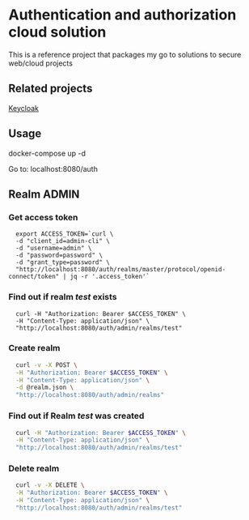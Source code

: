 # Authentication and authorization cloud solution

This is a reference project that packages my go to solutions to secure web/cloud projects

## Related projects

[Keycloak](https://www.keycloak.org)

## Usage

docker-compose up -d

Go to: localhost:8080/auth

## Realm ADMIN

### Get access token

```
  export ACCESS_TOKEN=`curl \
  -d "client_id=admin-cli" \
  -d "username=admin" \
  -d "password=password" \
  -d "grant_type=password" \
  "http://localhost:8080/auth/realms/master/protocol/openid-connect/token" | jq -r '.access_token'`
```

### Find out if realm _test_ exists

```
  curl -H "Authorization: Bearer $ACCESS_TOKEN" \
  -H "Content-Type: application/json" \
  "http://localhost:8080/auth/admin/realms/test"
```

### Create realm

```bash
  curl -v -X POST \
  -H "Authorization: Bearer $ACCESS_TOKEN" \
  -H "Content-Type: application/json" \
  -d @realm.json \
  "http://localhost:8080/auth/admin/realms"
```

### Find out if Realm _test_ was created

```bash
  curl -H "Authorization: Bearer $ACCESS_TOKEN" \
  -H "Content-Type: application/json" \
  "http://localhost:8080/auth/admin/realms/test"
```

### Delete realm

```bash
  curl -v -X DELETE \
  -H "Authorization: Bearer $ACCESS_TOKEN" \
  -H "Content-Type: application/json" \
  "http://localhost:8080/auth/admin/realms/test"
```

